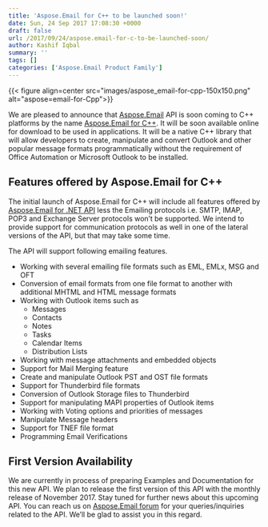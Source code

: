 ```yaml
---
title: 'Aspose.Email for C++ to be launched soon!'
date: Sun, 24 Sep 2017 17:08:30 +0000
draft: false
url: /2017/09/24/aspose.email-for-c-to-be-launched-soon/
author: Kashif Iqbal
summary: ''
tags: []
categories: ['Aspose.Email Product Family']
---
```




{{< figure align=center src="images/aspose_email-for-cpp-150x150.png" alt="aspose=email-for-Cpp">}}


We are pleased to announce that [Aspose.Email][1] API is soon coming to C++ platforms by the name [Aspose.Email for C++][2]. It will be soon available online for download to be used in applications. It will be a native C++ library that will allow developers to create, manipulate and convert Outlook and other popular message formats programmatically without the requirement of Office Automation or Microsoft Outlook to be installed. 

## Features offered by Aspose.Email for C++

The initial launch of Aspose.Email for C++ will include all features offered by [Aspose.Email for .NET API][3] less the Emailing protocols i.e. SMTP, IMAP, POP3 and Exchange Server protocols won’t be supported. We intend to provide support for communication protocols as well in one of the lateral versions of the API, but that may take some time.

The API will support following emailing features.

*   Working with several emailing file formats such as EML, EMLx, MSG and OFT
*   Conversion of email formats from one file format to another with additional MHTML and HTML message formats
*   Working with Outlook items such as
    *   Messages
    *   Contacts
    *   Notes
    *   Tasks
    *   Calendar Items
    *   Distribution Lists
*   Working with message attachments and embedded objects
*   Support for Mail Merging feature
*   Create and manipulate Outlook PST and OST file formats
*   Support for Thunderbird file formats
*   Conversion of Outlook Storage files to Thunderbird
*   Support for manipulating MAPI properties of Outlook items
*   Working with Voting options and priorities of messages
*   Manipulate Message headers
*   Support for TNEF file format
*   Programming Email Verifications

## First Version Availability

We are currently in process of preparing Examples and Documentation for this new API. We plan to release the first version of this API with the monthly release of November 2017. Stay tuned for further news about this upcoming API. You can reach us on [Aspose.Email forum][4] for your queries/inquiries related to the API. We’ll be glad to assist you in this regard.




[1]: https://products.aspose.com/email
[2]: https://products.aspose.com/email/cpp
[3]: https://docs.aspose.com/email/net/features-overview/
[4]: https://forums.aspose.com/c/email




